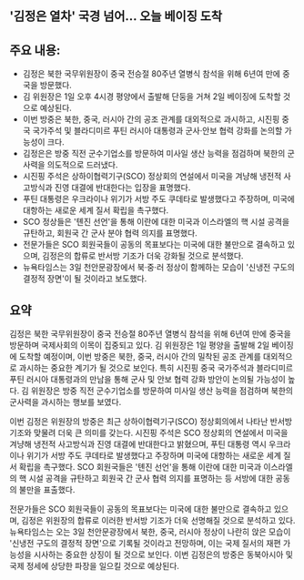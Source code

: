 ## '김정은 열차' 국경 넘어… 오늘 베이징 도착

## 주요 내용:
*   김정은 북한 국무위원장이 중국 전승절 80주년 열병식 참석을 위해 6년여 만에 중국을 방문했다.
*   김 위원장은 1일 오후 4시경 평양에서 출발해 단둥을 거쳐 2일 베이징에 도착할 것으로 예상된다.
*   이번 방중은 북한, 중국, 러시아 간의 공조 관계를 대외적으로 과시하고, 시진핑 중국 국가주석 및 블라디미르 푸틴 러시아 대통령과 군사·안보 협력 강화를 논의할 가능성이 크다.
*   김정은은 방중 직전 군수기업소를 방문하여 미사일 생산 능력을 점검하며 북한의 군사력을 의도적으로 드러냈다.
*   시진핑 주석은 상하이협력기구(SCO) 정상회의 연설에서 미국을 겨냥해 냉전적 사고방식과 진영 대결에 반대한다는 입장을 표명했다.
*   푸틴 대통령은 우크라이나 위기가 서방 주도 쿠데타로 발생했다고 주장하며, 미국에 대항하는 새로운 세계 질서 확립을 촉구했다.
*   SCO 정상들은 '톈진 선언'을 통해 이란에 대한 미국과 이스라엘의 핵 시설 공격을 규탄하고, 회원국 간 군사 분야 협력 의지를 표명했다.
*   전문가들은 SCO 회원국들이 공동의 목표보다는 미국에 대한 불만으로 결속하고 있으며, 김정은의 합류로 반서방 기조가 더욱 강화될 것으로 분석했다.
*   뉴욕타임스는 3일 천안문광장에서 북·중·러 정상이 함께하는 모습이 '신냉전 구도의 결정적 장면'이 될 것이라고 보도했다.

## 요약

김정은 북한 국무위원장이 중국 전승절 80주년 열병식 참석을 위해 6년여 만에 중국을 방문하며 국제사회의 이목이 집중되고 있다. 김 위원장은 1일 평양을 출발해 2일 베이징에 도착할 예정이며, 이번 방중은 북한, 중국, 러시아 간의 밀착된 공조 관계를 대외적으로 과시하는 중요한 계기가 될 것으로 보인다. 특히 시진핑 중국 국가주석과 블라디미르 푸틴 러시아 대통령과의 만남을 통해 군사 및 안보 협력 강화 방안이 논의될 가능성이 높다. 김 위원장은 방중 직전 군수기업소를 방문하여 미사일 생산 능력을 점검하며 북한의 군사력을 과시하는 행보를 보였다.

이번 김정은 위원장의 방중은 최근 상하이협력기구(SCO) 정상회의에서 나타난 반서방 기조와 맞물려 더욱 큰 의미를 갖는다. 시진핑 주석은 SCO 정상회의 연설에서 미국을 겨냥해 냉전적 사고방식과 진영 대결에 반대한다고 밝혔으며, 푸틴 대통령 역시 우크라이나 위기가 서방 주도 쿠데타로 발생했다고 주장하며 미국에 대항하는 새로운 세계 질서 확립을 촉구했다. SCO 회원국들은 '톈진 선언'을 통해 이란에 대한 미국과 이스라엘의 핵 시설 공격을 규탄하고 회원국 간 군사 협력 의지를 표명하는 등 서방에 대한 공동의 불만을 표출했다.

전문가들은 SCO 회원국들이 공동의 목표보다는 미국에 대한 불만으로 결속하고 있으며, 김정은 위원장의 합류로 이러한 반서방 기조가 더욱 선명해질 것으로 분석하고 있다. 뉴욕타임스는 오는 3일 천안문광장에서 북한, 중국, 러시아 정상이 나란히 앉은 모습이 '신냉전 구도의 결정적 장면'으로 기록될 것이라고 전망하며, 이는 국제 질서의 재편 가능성을 시사하는 중요한 상징이 될 것으로 보인다. 이번 김정은의 방중은 동북아시아 및 국제 정세에 상당한 파장을 일으킬 것으로 예상된다.